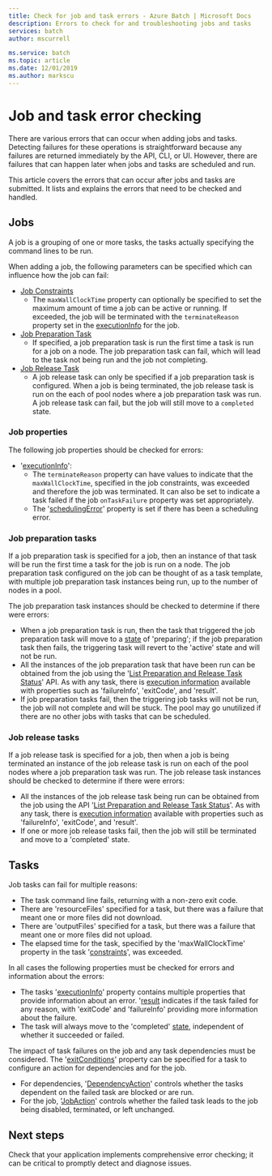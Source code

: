 ```yaml
---
title: Check for job and task errors - Azure Batch | Microsoft Docs
description: Errors to check for and troubleshooting jobs and tasks
services: batch
author: mscurrell

ms.service: batch
ms.topic: article
ms.date: 12/01/2019
ms.author: markscu
---
```


# Job and task error checking

There are various errors that can occur when adding jobs and tasks. Detecting failures for these operations is straightforward because any failures are returned immediately by the API, CLI, or UI.  However, there are failures that can happen later when jobs and tasks are scheduled and run.

This article covers the errors that can occur after jobs and tasks are submitted. It lists and explains the errors that need to be checked and handled.

## Jobs

A job is a grouping of one or more tasks, the tasks actually specifying the command lines to be run.

When adding a job, the following parameters can be specified which can influence how the job can fail:

- [Job Constraints](https://docs.microsoft.com/rest/api/batchservice/job/add#jobconstraints)
  - The `maxWallClockTime` property can optionally be specified to set the maximum amount of time a job can be active or running. If exceeded, the job will be terminated with the `terminateReason` property set in the [executionInfo](https://docs.microsoft.com/rest/api/batchservice/job/get#cloudjob) for the job.
- [Job Preparation Task](https://docs.microsoft.com/rest/api/batchservice/job/add#jobpreparationtask)
  - If specified, a job preparation task is run the first time a task is run for a job on a node. The job preparation task can fail, which will lead to the task not being run and the job not completing.
- [Job Release Task](https://docs.microsoft.com/rest/api/batchservice/job/add#jobreleasetask)
  - A job release task can only be specified if a job preparation task is configured. When a job is being terminated, the job release task is run on the each of pool nodes where a job preparation task was run. A job release task can fail, but the job will still move to a `completed` state.

### Job properties

The following job properties should be checked for errors:

- '[executionInfo](https://docs.microsoft.com/rest/api/batchservice/job/get#jobexecutioninformation)':
  - The `terminateReason` property can have values to indicate that the `maxWallClockTime`, specified in the job constraints, was exceeded and therefore the job was terminated. It can also be set to indicate a task failed if the job `onTaskFailure` property was set appropriately.
  - The '[schedulingError](https://docs.microsoft.com/rest/api/batchservice/job/get#jobschedulingerror)' property is set if there has been a scheduling error.
 
### Job preparation tasks

If a job preparation task is specified for a job, then an instance of that task will be run the first time a task for the job is run on a node. The job preparation task configured on the job can be thought of as a task template, with multiple job preparation task instances being run, up to the number of nodes in a pool.

The job preparation task instances should be checked to determine if there were errors:
- When a job preparation task is run, then the task that triggered the job preparation task will move to a [state](https://docs.microsoft.com/rest/api/batchservice/task/get#taskstate) of 'preparing'; if the job preparation task then fails, the triggering task will revert to the 'active' state and will not be run.  
- All the instances of the job preparation task that have been run can be obtained from the job using the '[List Preparation and Release Task Status](https://docs.microsoft.com/rest/api/batchservice/job/listpreparationandreleasetaskstatus)' API. As with any task, there is [execution information](https://docs.microsoft.com/rest/api/batchservice/job/listpreparationandreleasetaskstatus#jobpreparationandreleasetaskexecutioninformation) available with properties such as 'failureInfo', 'exitCode', and 'result'.
- If job preparation tasks fail, then the triggering job tasks will not be run, the job will not complete and will be stuck. The pool may go unutilized if there are no other jobs with tasks that can be scheduled.

### Job release tasks

If a job release task is specified for a job, then when a job is being terminated an instance of the job release task is run on each of the pool nodes where a job preparation task was run.  The job release task instances should be checked to determine if there were errors:
- All the instances of the job release task being run can be obtained from the job using the API '[List Preparation and Release Task Status](https://docs.microsoft.com/rest/api/batchservice/job/listpreparationandreleasetaskstatus)'. As with any task, there is [execution information](https://docs.microsoft.com/rest/api/batchservice/job/listpreparationandreleasetaskstatus#jobpreparationandreleasetaskexecutioninformation) available with properties such as 'failureInfo', 'exitCode', and 'result'.
- If one or more job release tasks fail, then the job will still be terminated and move to a 'completed' state.

## Tasks

Job tasks can fail for multiple reasons:

- The task command line fails, returning with a non-zero exit code.
- There are 'resourceFiles' specified for a task, but there was a failure that meant one or more files did not download.
- There are 'outputFiles' specified for a task, but there was a failure that meant one or more files did not upload.
- The elapsed time for the task, specified by the 'maxWallClockTime' property in the task '[constraints](https://docs.microsoft.com/rest/api/batchservice/task/add#taskconstraints)', was exceeded.

In all cases the following properties must be checked for errors and information about the errors:
- The tasks '[executionInfo](https://docs.microsoft.com/rest/api/batchservice/task/get#taskexecutioninformation)' property contains multiple properties that provide information about an error. '[result](https://docs.microsoft.com/rest/api/batchservice/task/get#taskexecutionresult) indicates if the task failed for any reason, with 'exitCode' and 'failureInfo' providing more information about the failure.
- The task will always move to the 'completed' [state](https://docs.microsoft.com/rest/api/batchservice/task/get#taskstate), independent of whether it succeeded or failed.

The impact of task failures on the job and any task dependencies must be considered.  The '[exitConditions](https://docs.microsoft.com/rest/api/batchservice/task/add#exitconditions)' property can be specified for a task to configure an action for dependencies and for the job.
- For dependencies, '[DependencyAction](https://docs.microsoft.com/rest/api/batchservice/task/add#dependencyaction)' controls whether the tasks dependent on the failed task are blocked or are run.
- For the job, '[JobAction](https://docs.microsoft.com/rest/api/batchservice/task/add#jobaction)' controls whether the failed task leads to the job being disabled, terminated, or left unchanged.

## Next steps

Check that your application implements comprehensive error checking; it can be critical to promptly detect and diagnose issues.
